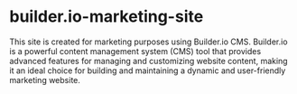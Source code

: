 # builder.io-marketing-site
This site is created for marketing purposes using Builder.io CMS. Builder.io is a powerful content management system (CMS) tool that provides advanced features for managing and customizing website content, making it an ideal choice for building and maintaining a dynamic and user-friendly marketing website.
